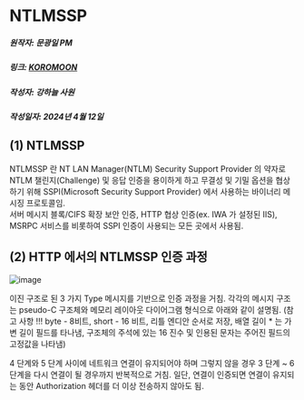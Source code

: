# NTLMSSP
##### 원작자: 문광일 PM
##### 링크: [KOROMOON][koromoonlink]
[koromoonlink]: https://koromoon.blogspot.com/2018/05/ntlmssp.html "Go koromoon"
##### 작성자: 강하늘 사원
##### 작성일자: 2024년 4월 12일 


## (1) NTLMSSP

NTLMSSP 란 NT LAN Manager(NTLM) Security Support Provider 의 약자로 NTLM 챌린지(Challenge) 및 응답 인증을 용이하게 하고 무결성 및 기밀 옵션을 협상하기 위해 SSPI(Microsoft Security Support Provider) 에서 사용하는 바이너리 메시징 프로토콜임. </br>
서버 메시지 블록/CIFS 확장 보안 인증, HTTP 협상 인증(ex. IWA 가 설정된 IIS), MSRPC 서비스를 비롯하여 SSPI 인증이 사용되는 모든 곳에서 사용됨.

## (2) HTTP 에서의 NTLMSSP 인증 과정

![image](https://github.com/ICTIS-Cert-System-Project/ICTIS-Cert-System/assets/164521627/cab01000-c935-4b78-a992-19da8af124ae)

이진 구조로 된 3 가지 Type 메시지를 기반으로 인증 과정을 거침.
각각의 메시지 구조는 pseudo-C 구조체와 메모리 레이아웃 다이어그램 형식으로 아래와 같이 설명됨. (참고 사항 !!! byte - 8비트, short - 16 비트, 리틀 엔디안 순서로 저장, 배열 길이 * 는 가변 길이 필드를 타나냄, 구조체의 주석에 있는 16 진수 및 인용된 문자는 주어진 필드의 고정값을 나타냄)

4 단계와 5 단계 사이에 네트워크 연결이 유지되어야 하며 그렇지 않을 경우 3 단계 ~ 6 단계을 다시 연결이 될 경우까지 반복적으로 거침.
일단, 연결이 인증되면 연결이 유지되는 동안 Authorization 헤더를 더 이상 전송하지 않아도 됨.
